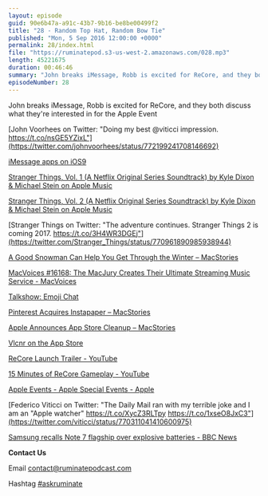 ```yaml
---
layout: episode
guid: 90e6b47a-a91c-43b7-9b16-be8be00499f2
title: "28 - Random Top Hat, Random Bow Tie"
published: "Mon, 5 Sep 2016 12:00:00 +0000"
permalink: 28/index.html
file: "https://ruminatepod.s3-us-west-2.amazonaws.com/028.mp3"
length: 45221675
duration: 00:46:46
summary: "John breaks iMessage, Robb is excited for ReCore, and they both discuss what they're interested in for the Apple Event"
episodeNumber: 28
---
```


John breaks iMessage, Robb is excited for ReCore, and they both discuss what they're interested in for the Apple Event

[John Voorhees on Twitter: "Doing my best @viticci impression. https://t.co/nsGE5YZixL"](https://twitter.com/johnvoorhees/status/772199241708146692)

[iMessage apps on iOS9](http://rbbl.ws/shr/16/4pmDuq8Vxe.png)

[Stranger Things, Vol. 1 (A Netflix Original Series Soundtrack) by Kyle Dixon & Michael Stein on Apple Music](https://itunes.apple.com/us/album/stranger-things-vol.-1-netflix/id1143131526)

[Stranger Things, Vol. 2 (A Netflix Original Series Soundtrack) by Kyle Dixon & Michael Stein on Apple Music](https://itunes.apple.com/us/album/stranger-things-vol.-2-netflix/id1145500376)

[Stranger Things on Twitter: "The adventure continues. Stranger Things 2 is coming 2017. https://t.co/3H4WR3DGEj"](https://twitter.com/Stranger_Things/status/770961890985938944)

[A Good Snowman Can Help You Get Through the Winter – MacStories](https://www.macstories.net/reviews/a-good-snowman-can-help-you-get-through-the-winter/)

[MacVoices #16168: The MacJury Creates Their Ultimate Streaming Music Service - MacVoices](http://www.macvoices.com/macvoices-16168-macjury-creates-ultimate-streaming-music-service/)

[Talkshow: Emoji Chat](https://talkshow.im/show/d4EEo8bLTTmf3wyY)

[Pinterest Acquires Instapaper – MacStories](https://www.macstories.net/linked/pinterest-acquires-instapaper/)

[Apple Announces App Store Cleanup – MacStories](https://www.macstories.net/news/apple-announces-app-store-cleanup/)

[Vlcnr on the App Store](https://itunes.apple.com/gb/app/vlcnr/id789486884?mt=8)

[ReCore Launch Trailer - YouTube](https://www.youtube.com/watch?v=3C96jTk2ss0)

[15 Minutes of ReCore Gameplay - YouTube](https://www.youtube.com/watch?v=OH4W0fVy17g)

[Apple Events - Apple Special Events - Apple](http://www.apple.com/apple-events/)

[Federico Viticci on Twitter: "The Daily Mail ran with my terrible joke and I am an "Apple watcher" https://t.co/XycZ3RLTpy https://t.co/1xseO8JxC3"](https://twitter.com/viticci/status/770311041410600975)

[Samsung recalls Note 7 flagship over explosive batteries - BBC News](http://www.bbc.co.uk/news/business-37253742)

**Contact Us**

Email [contact@ruminatepodcast.com](mailto:contact@ruminatepodcast.com)

Hashtag [#askruminate](https://twitter.com/search?q=askruminate)
